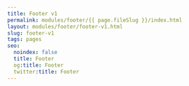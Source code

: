 ```yaml
---
title: Footer v1
permalink: modules/footer/{{ page.fileSlug }}/index.html
layout: modules/footer/footer-v1.html
slug: footer-v1
tags: pages
seo:
  noindex: false
  title: Footer
  og:title: Footer
  twitter:title: Footer
---
```




